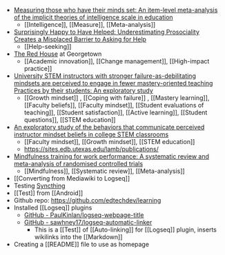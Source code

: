 - [Measuring those who have their minds set: An item-level meta-analysis of the implicit theories of intelligence scale in education](https://www.sciencedirect.com/science/article/pii/S1747938X22000483?dgcid=raven_sd_aip_email)
	- [[Intelligence]], [[Measure]], [[Meta-analysis]]
- [Surprisingly Happy to Have Helped: Underestimating Prosociality Creates a Misplaced Barrier to Asking for Help](https://journals.sagepub.com/doi/abs/10.1177/09567976221097615)
	- [[Help-seeking]]
- [The Red House](https://redhouse.georgetown.edu/) at Georgetown
	- [[Academic innovation]], [[Change management]], [[High-impact practice]]
- [University STEM instructors with stronger failure-as-debilitating mindsets are perceived to engage in fewer mastery-oriented teaching Practices by their students: An exploratory study](https://link.springer.com/article/10.1007/s11218-022-09718-2)
	- [[Growth mindset]] , [[Coping with failure]] , [[Mastery learning]], [[Faculty beliefs]], [[Faculty mindset]], [[Student evaluations of teaching]], [[Student satisfaction]], [[Active learning]], [[Student questions]], [[STEM education]]
- [An exploratory study of the behaviors that communicate perceived instructor mindset beliefs in college STEM classrooms](https://www.sciencedirect.com/science/article/abs/pii/S0742051X22000919?via%3Dihub)
	- [[Faculty mindset]], [[Growth mindset]], [[STEM education]]
	- https://sites.edb.utexas.edu/lamb/publications/
- [Mindfulness training for work performance: A systematic review and meta-analysis of randomised controlled trials](https://psyarxiv.com/2vkru/)
	- [[Mindfulness]], [[Systematic review]], [[Meta-analysis]]
- [[Converting from Mediawiki to Logseq]]
- Testing [Syncthing](https://syncthing.net)
- [[Test]] from [[Android]]
- Github repo: https://github.com/edtechdev/learning
- Installed [[Logseq]] plugins
	- [GitHub - PaulKinlan/logseq-webpage-title](https://github.com/paulkinlan/logseq-webpage-title)
	- [GitHub - sawhney17/logseq-automatic-linker](https://github.com/sawhney17/logseq-automatic-linker)
		- This is a [[Test]] of [[Auto-linking]] for [[Logseq]] plugin, inserts wikilinks into the [[Markdown]]
- Creating a [[README]] file to use as homepage